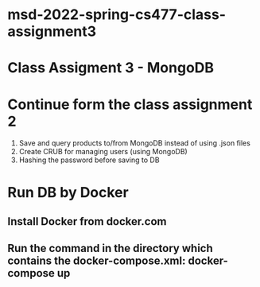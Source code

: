 # msd-2022-spring-cs477-class-assignment3
# Class Assigment 3 - MongoDB
# Continue form the class assignment 2 
1. Save and query products to/from MongoDB instead of using .json files
2. Create CRUB for managing users (using MongoDB)
3. Hashing the password before saving to DB
# Run DB by Docker
## Install Docker from docker.com
## Run the command in the directory which contains the docker-compose.xml: docker-compose up
